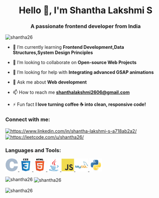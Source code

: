 <h1 align="center">Hello 👋, I'm Shantha Lakshmi S</h1>
<h3 align="center">A passionate frontend developer from India</h3>


<p align="left"> <img src="https://komarev.com/ghpvc/?username=shantha26&label=Profile%20views&color=0e75b6&style=flat" alt="shantha26" /> </p>

- 🌱 I’m currently learning **Frontend Development,Data Structures,System Design Principles**

- 👯 I’m looking to collaborate on **Open-source Web Projects**

- 🤝 I’m looking for help with **Integrating advanced GSAP animations**

- 💬 Ask me about **Web development**

- 📫 How to reach me **shanthalakshmi2606@gmail.com**

- ⚡ Fun fact **I love turning coffee ☕ into clean, responsive code!**

<h3 align="left">Connect with me:</h3>
<p align="left">
<a href="https://linkedin.com/in/https://www.linkedin.com/in/shantha-lakshmi-s-a718ab2a2/" target="blank"><img align="center" src="https://raw.githubusercontent.com/rahuldkjain/github-profile-readme-generator/master/src/images/icons/Social/linked-in-alt.svg" alt="https://www.linkedin.com/in/shantha-lakshmi-s-a718ab2a2/" height="30" width="40" /></a>
<a href="https://www.leetcode.com/https://leetcode.com/u/shantha26/" target="blank"><img align="center" src="https://raw.githubusercontent.com/rahuldkjain/github-profile-readme-generator/master/src/images/icons/Social/leet-code.svg" alt="https://leetcode.com/u/shantha26/" height="30" width="40" /></a>
</p>

<h3 align="left">Languages and Tools:</h3>
<p align="left"> <a href="https://www.cprogramming.com/" target="_blank" rel="noreferrer"> <img src="https://raw.githubusercontent.com/devicons/devicon/master/icons/c/c-original.svg" alt="c" width="40" height="40"/> </a> <a href="https://www.w3schools.com/css/" target="_blank" rel="noreferrer"> <img src="https://raw.githubusercontent.com/devicons/devicon/master/icons/css3/css3-original-wordmark.svg" alt="css3" width="40" height="40"/> </a> <a href="https://www.w3.org/html/" target="_blank" rel="noreferrer"> <img src="https://raw.githubusercontent.com/devicons/devicon/master/icons/html5/html5-original-wordmark.svg" alt="html5" width="40" height="40"/> </a> <a href="https://www.java.com" target="_blank" rel="noreferrer"> <img src="https://raw.githubusercontent.com/devicons/devicon/master/icons/java/java-original.svg" alt="java" width="40" height="40"/> </a> <a href="https://developer.mozilla.org/en-US/docs/Web/JavaScript" target="_blank" rel="noreferrer"> <img src="https://raw.githubusercontent.com/devicons/devicon/master/icons/javascript/javascript-original.svg" alt="javascript" width="40" height="40"/> </a> <a href="https://www.mysql.com/" target="_blank" rel="noreferrer"> <img src="https://raw.githubusercontent.com/devicons/devicon/master/icons/mysql/mysql-original-wordmark.svg" alt="mysql" width="40" height="40"/> </a> <a href="https://www.python.org" target="_blank" rel="noreferrer"> <img src="https://raw.githubusercontent.com/devicons/devicon/master/icons/python/python-original.svg" alt="python" width="40" height="40"/> </a> </p>

<p><img align="left" src="https://github-readme-stats.vercel.app/api/top-langs?username=shantha26&show_icons=true&locale=en&layout=compact" alt="shantha26" /></p>

<p>&nbsp;<img align="center" src="https://github-readme-stats.vercel.app/api?username=shantha26&show_icons=true&locale=en" alt="shantha26" /></p>

<p><img align="center" src="https://github-readme-streak-stats.herokuapp.com/?user=shantha26&" alt="shantha26" /></p>
